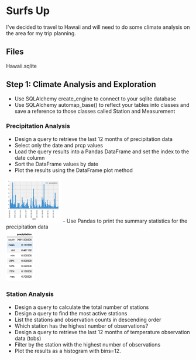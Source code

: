 # Surfs Up
I've decided to travel to Hawaii and will need to do some climate analysis on the area for my trip planning.

## Files
Hawaii.sqlite

## Step 1: Climate Analysis and Exploration
- Use SQLAlchemy create_engine to connect to your sqlite database 
- Use SQLAlchemy automap_base() to reflect your tables into classes and save a reference to those classes called Station and Measurement

### Precipitation Analysis
- Design a query to retrieve the last 12 months of precipitation data
- Select only the date and prcp values
- Load the query results into a Pandas DataFrame and set the index to the date column
- Sort the DataFrame values by date
- Plot the results using the DataFrame plot method  <br />
<img src = "results/precipitation.png" width = "30%">
- Use Pandas to print the summary statistics for the precipitation data  <br />
<img src = "results/precip_summary_table.png" width = "15%"> 

### Station Analysis
- Design a query to calculate the total number of stations
- Design a query to find the most active stations
- List the stations and observation counts in descending order
- Which station has the highest number of observations?
- Design a query to retrieve the last 12 months of temperature observation data (tobs)
- Filter by the station with the highest number of observations
- Plot the results as a histogram with bins=12.
